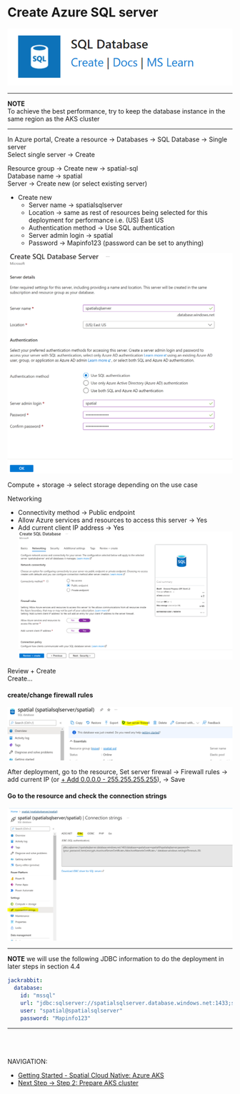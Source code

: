 # Create Azure SQL server

![SQL database](images/sql-database.png "SQL database")

---
**NOTE**\
To achieve the best performance, try to keep the database instance in the same region as the AKS cluster

---

In Azure portal, Create a resource → Databases → SQL Database → Single server\
Select single server → Create


Resource group → Create new → spatial-sql\
Database name → spatial\
Server → Create new (or select existing server)

-   Create new
    -   Server name → spatialsqlserver
    -   Location → same as rest of resources being selected for this
        deployment for performance i.e. (US) East US
    -   Authentication method → Use SQL authentication
    -   Server admin login → spatial
    -   Password → Mapinfo123 (password can be set to anything)



![create SQL database](images/create-sql-server.png "create SQL database")

Compute + storage → select storage depending on the use case

Networking 
  - Connectivity method → Public endpoint
  - Allow Azure services and resources to access this server → Yes
  - Add current client IP address → Yes
![create SQL database networking](images/sql-database-networking.png "SQL database networking")


Review + Create\
Create...

#### create/change firewall rules

![create SQL firewall rules](images/sql-firewall-rules.png "create SQL firewall rules")

After deployment, go to the resource, Set server firewal → Firewall
rules → add current IP (or [+ Add 0.0.0.0 -
255.255.255.255]()), → Save


#### Go to the resource and check the connection strings

![SQL server connection string](images/sql-server-connection-string.PNG "SQL server connection string")

---
**NOTE**
we will use the following JDBC information to do the deployment in later steps in section 4.4
```yaml
jackrabbit:
  database:
    id: "mssql"
    url: "jdbc:sqlserver://spatialsqlserver.database.windows.net:1433;selectMethod=cursor;authentication=SqlPassword;encrypt=false;trustServerCertificate=true"
    user: "spatial@spatialsqlserver"
    password: "Mapinfo123"
```

---

\
\
\
NAVIGATION:

- [Getting Started - Spatial Cloud Native: Azure AKS](README.md)
- [Next Step -> Step 2: Prepare AKS cluster](prepare_aks_cluster.md)